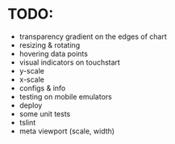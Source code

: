 # TODO:

- transparency gradient on the edges of chart
- resizing & rotating
- hovering data points
- visual indicators on touchstart
- y-scale
- x-scale
- configs & info
- testing on mobile emulators
- deploy
- some unit tests
- tslint
- meta viewport (scale, width)

